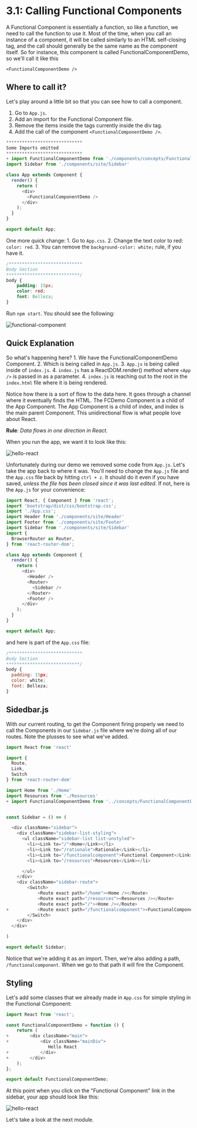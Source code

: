# 3.1: Calling Functional Components

A Functional Component is essentially a function, so like a function, we need to call the function to use it. Most of the time, when you call an instance of a component, it will be called similarly to an HTML self-closing tag, and the call should generally be the same name as the component itself. So for instance, this component is called FunctionalComponentDemo, so we'll call it like this

`<FunctionalComponentDemo />`

## Where to call it?

Let's play around a little bit so that you can see how to call a component.

1. Go to `App.js`.
2. Add an import for the Functional Component file. 
3. Remove the items inside the tags currently inside the div tag.
4. Add the call of the component `<FunctionalComponentDemo />`. 

```javascript
*****************************
Some Imports omitted
*****************************
+ import FunctionalComponentDemo from './components/concepts/FunctionalComponentDemo.js';
import Sidebar from './components/site/Sidebar'

class App extends Component {
  render() {
    return (
      <div>
        <FunctionalComponentDemo />
      </div>
    );
  }
}

export default App;
```

One more quick change: 1. Go to `App.css`. 2. Change the text color to red: `color: red`. 3. You can remove the `background-color: white;` rule, if you have it.

```css
/****************************
Body Section
****************************/
body {
    padding: 15px;
    color: red;
    font: Belleza;
}
```

Run `npm start`. You should see the following:

![functional-component](../.gitbook/assets/2.1-functional-component-demo.PNG)

## Quick Explanation

So what's happening here? 1. We have the FunctionalComponentDemo Component. 2. Which is being called in `App.js`. 3. `App.js` is being called inside of `index.js`. 4. `index.js` has a ReactDOM.render\(\) method where `<App />` is passed in as a parameter. 4. `index.js` is reaching out to the root in the `index.html` file where it is being rendered.

Notice how there is a sort of flow to the data here. It goes through a channel where it eventually finds the HTML. The FCDemo Component is a child of the App Component. The App Component is a child of index, and index is the main parent Component. This unidirectional flow is what people love about React.

**Rule**: _Data flows in one direction in React._

When you run the app, we want it to look like this: 

![hello-react](../.gitbook/assets/2.1-components-hello-react.PNG)

Unfortunately during our demo we removed some code from `App.js`. Let's take the app back to where it was. You'll need to change the `App.js` file and the `App.css` file back by hitting `ctrl + z`. It should do it even if you have saved, _unless the file has been closed since it was last edited_. If not, here is the `App.js` for your convenience:

```javascript
import React, { Component } from 'react';
import 'bootstrap/dist/css/bootstrap.css';
import './App.css';
import Header from './components/site/Header'
import Footer from './components/site/Footer'
import Sidebar from './components/site/Sidebar'
import {
  BrowserRouter as Router,
} from 'react-router-dom';

class App extends Component {
  render() {
    return (
      <div>
        <Header />
        <Router>
          <Sidebar />
        </Router>
        <Footer />
      </div>
    );
  }
}

export default App;
```

and here is part of the `App.css` file:

```javascript
/****************************
Body Section
****************************/
body {
  padding: 15px;
  color: white;
  font: Belleza;
}
```

## Sidedbar.js

With our current routing, to get the Component firing properly we need to call the Components in our `Sidebar.js` file where we're doing all of our routes. Note the plusses to see what we've added.

```javascript
import React from 'react'

import {
  Route,
  Link,
  Switch
} from 'react-router-dom'

import Home from './Home'
import Resources from './Resources'
+ import FunctionalComponentDemo from '../concepts/FunctionalComponentDemo'


const Sidebar = () => (

  <div className="sidebar">
    <div className="sidebar-list-styling">
      <ul className="sidebar-list list-unstyled">
        <li><Link to="/">Home</Link></li>
        <li><Link to="/rationale">Rationale</Link></li>
        <li><Link to="/functionalcomponent">Functional Component</Link></li>
        <li><Link to="/resources">Resources</Link></li>

      </ul>
    </div>
    <div className="sidebar-route">
        <Switch>
            <Route exact path="/home"><Home /></Route>
            <Route exact path="/resources"><Resources /></Route>
            <Route exact path="/"><Home /></Route>
+           <Route exact path="/functionalcomponent"><FunctionalComponentDemo /></Route>
        </Switch>
    </div>
  </div>

)

export default Sidebar;
```

Notice that we're adding it as an import. Then, we're also adding a path, `/functionalcomponent`. When we go to that path it will fire the Component. 


## Styling

Let's add some classes that we already made in `App.css` for simple styling in the Functional Component:

```javascript
import React from 'react';

const FunctionalComponentDemo = function () {
    return (
+        <div className="main">
+            <div className="mainDiv">
                Hello React
+            </div>
+        </div>
    );
};

export default FunctionalComponentDemo;
```

At this point when you click on the "Functional Component" link in the sidebar, your app should look like this:

![hello-react](../.gitbook/assets/2.1-fc-hello.PNG)

Let's take a look at the next module.

